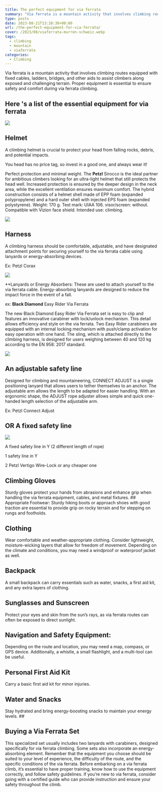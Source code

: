 ```yaml
---
title: The perfect equipment for via ferrata
summary: "Via ferrata is a mountain activity that involves climbing routes equipped with fixed cables, ladders, bridges, and other aids to assist climbers along exposed and challenging terrain. Proper equipment is essential to ensure safety and comfort during via ferrata climbing."
type: posts
date: 2023-08-21T13:28:30+00:00
url: /the-perfect-equipment-for-via-ferrata/
cover: /2023/08/viaferrata-murren-schweiz.webp
tags:
  - climbing
  - mountain
  - viaferrata
categories:
  - Climbing
---
```

Via ferrata is a mountain activity that involves climbing routes equipped with fixed cables, ladders, bridges, and other aids to assist climbers along exposed and challenging terrain. Proper equipment is essential to ensure safety and comfort during via ferrata climbing.

## Here 's a list of the essential equipment for via ferrata

![](/2023/08/Petzl-Sirocco.webp)

## Helmet
A climbing helmet is crucial to protect your head from falling rocks, debris, and potential impacts.

You head has no price tag, so invest in a good one, and always wear it!

Perfect protection and minimal weight. The **Petzl** Sirocco is the ideal partner for ambitious climbers looking for an ultra-light helmet that still protects the head well. Increased protection is ensured by the deeper design in the neck area, while the excellent ventilation ensures maximum comfort. The hybrid construction consists of a helmet shell made of EPP foam (expanded polypropylene) and a hard outer shell with injected EPS foam (expanded polystyrene). Weight: 170 g. Test mark: UIAA 106. visor/screen: without. Compatible with Vizion face shield. Intended use: climbing.

![](/2023/08/Petzl-Corax.webp)

## Harness
 A climbing harness should be comfortable, adjustable, and have designated attachment points for securing yourself to the via ferrata cable using lanyards or energy-absorbing devices.

Ex: Petzl Corax

![](/2023/08/Black-Diamond-Easy-Rider-Via-Ferrata.webp)

**Lanyards or Energy Absorbers: These are used to attach yourself to the via ferrata cable. Energy-absorbing lanyards are designed to reduce the impact force in the event of a fall.

ex: **Black Diamond** Easy Rider Via Ferrata

The new Black Diamond Easy Rider Via Ferrata set is easy to clip and features an innovative carabiner with lock/unlock mechanism. This detail allows efficiency and style on the via ferrata. Two Easy Rider carabiners are equipped with an internal locking mechanism with push/clamp activation for easy operation with one hand. The sling, which is attached directly to the climbing harness, is designed for users weighing between 40 and 120 kg according to the EN 958: 2017 standard.

![](/2023/08/Petzl-Connect-Adjust.webp)

## An adjustable safety line

Designed for climbing and mountaineering, CONNECT ADJUST is a single positioning lanyard that allows users to tether themselves to an anchor. The adjustable arm allows the length to be adapted for easier handling. With an ergonomic shape, the ADJUST rope adjuster allows simple and quick one-handed length selection of the adjustable arm.

Ex: Petzl Connect Adjust

## OR A fixed safety line

![](/2023/08/Twin-Lanyard-1024x707.webp)

A fixed safety line in Y (2 different length of rope)

1 safety line in Y

2 Petzl Vertigo Wire-Lock or any cheaper one

## Climbing Gloves
Sturdy gloves protect your hands from abrasions and enhance grip when handling the via ferrata equipment, cables, and metal fixtures. ## Appropriate Footwear: Sturdy hiking boots or approach shoes with good traction are essential to provide grip on rocky terrain and for stepping on rungs and footholds.

## Clothing
 Wear comfortable and weather-appropriate clothing. Consider lightweight, moisture-wicking layers that allow for freedom of movement. Depending on the climate and conditions, you may need a windproof or waterproof jacket as well.

## Backpack
A small backpack can carry essentials such as water, snacks, a first aid kit, and any extra layers of clothing.

## Sunglasses and Sunscreen
Protect your eyes and skin from the sun’s rays, as via ferrata routes can often be exposed to direct sunlight.

## Navigation and Safety Equipment:
Depending on the route and location, you may need a map, compass, or GPS device. Additionally, a whistle, a small flashlight, and a multi-tool can be useful.

## Personal First Aid Kit
Carry a basic first aid kit for minor injuries.

## Water and Snacks
Stay hydrated and bring energy-boosting snacks to maintain your energy levels. ##

## Buying a Via Ferrata Set
This specialized set usually includes two lanyards with carabiners, designed specifically for via ferrata climbing. Some sets also incorporate an energy-absorbing element. Remember that the equipment you choose should be suited to your level of experience, the difficulty of the route, and the specific conditions of the via ferrata. Before embarking on a via ferrata climb, it’s essential to have proper training, know how to use the equipment correctly, and follow safety guidelines. If you’re new to via ferrata, consider going with a certified guide who can provide instruction and ensure your safety throughout the climb.
